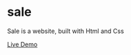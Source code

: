 # sale
Sale is a website, built with Html and Css

<a href='https://hanieh-mn.github.io/sale//sale.html'>Live Demo</a>
